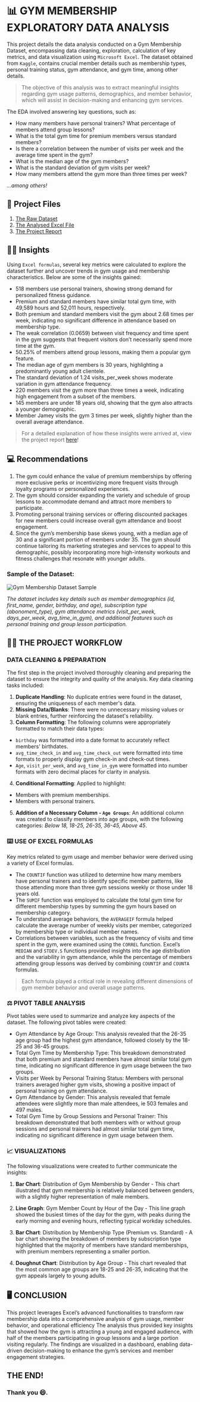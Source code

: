 # 📊 GYM MEMBERSHIP EXPLORATORY DATA ANALYSIS

This project details the data analysis conducted on a Gym Membership Dataset, encompassing data cleaning, exploration, calculation of key metrics, and data visualization using `Microsoft Excel`. The dataset obtained from `Kaggle`, contains crucial member details such as membership types, personal training status, gym attendance, and gym time, among other details.
> The objective of this analysis was to extract meaningful insights regarding gym usage patterns, demographics, and member behavior, which will assist in decision-making and enhancing gym services.


The EDA involved answering key questions, such as:
- How many members have personal trainers? What percentage of members attend group lessons?
- What is the total gym time for premium members versus standard members?
- Is there a correlation between the number of visits per week and the average time spent in the gym?
- What is the median age of the gym members?
- What is the standard deviation of gym visits per week?
- How many members attend the gym more than three times per week?
  
*...among others!*

## 📂 Project Files
1. [The Raw Dataset](https://github.com/patriciavalentine/GYM-MEMBERSHIP-ANALYSIS/blob/main/Raw%20Gym%20Membership%20Dataset.xlsx)
2. [The Analysed Excel File](https://github.com/patriciavalentine/GYM-MEMBERSHIP-ANALYSIS/blob/main/Gym%20Membership%20Analysis.xlsx)
3. [The Project Report](https://github.com/patriciavalentine/GYM-MEMBERSHIP-ANALYSIS/blob/main/REPORT%20ON%20GYM%20MEMBERSHIP%20DATA%20ANALYSIS%20PROJECT.pdf)


## 🧑‍💻 Insights
Using `Excel formulas`, several key metrics were calculated to explore the dataset further and uncover trends in gym usage and membership characteristics.
Below are some of the insights gained:
- 518 members use personal trainers, showing strong demand for personalized fitness guidance.
- Premium and standard members have similar total gym time, with 49,589 hours and 52,011 hours, respectively.
- Both premium and standard members visit the gym about 2.68 times per week, indicating no significant difference in attendance based on membership type.
- The weak correlation (0.0659) between visit frequency and time spent in the gym suggests that frequent visitors don’t necessarily spend more time at the gym.
- 50.25% of members attend group lessons, making them a popular gym feature.
- The median age of gym members is 30 years, highlighting a predominantly young adult clientele.
- The standard deviation of 1.24 visits_per_week shows moderate variation in gym attendance frequency.
- 220 members visit the gym more than three times a week, indicating high engagement from a subset of the members.
- 145 members are under 18 years old, showing that the gym also attracts a younger demographic.
- Member Jamey visits the gym 3 times per week, slightly higher than the overall average attendance.
> For a detailed explanation of how these insights were arrived at, view the project report [here](https://github.com/patriciavalentine/GYM-MEMBERSHIP-ANALYSIS/blob/main/REPORT%20ON%20GYM%20MEMBERSHIP%20DATA%20ANALYSIS%20PROJECT.pdf)!


## 💻 Recommendations
1. The gym could enhance the value of premium memberships by offering more exclusive perks or incentivizing more frequent visits through loyalty programs or personalized experiences.
2. The gym should consider expanding the variety and schedule of group lessons to accommodate demand and attract more members to participate.
3. Promoting personal training services or offering discounted packages for new members could increase overall gym attendance and boost engagement.
4. Since the gym’s membership base skews young, with a median age of 30 and a significant portion of members under 35. The gym should continue tailoring its marketing strategies and services to appeal to this demographic, possibly incorporating more high-intensity workouts and fitness challenges that resonate with younger adults.


### Sample of the Dataset:
![Gym Membership Dataset Sample](https://github.com/user-attachments/assets/1807951f-2df5-4d51-b03d-0a914791ebdb)

*The dataset includes key details such as member demographics (id, first_name, gender, birthday, and age), subscription type (abonoment_type), gym attendance metrics (visit_per_week, days_per_week, avg_time_in_gym), and additional features such as personal training and group lesson participation.*

## 🧑‍💻 THE PROJECT WORKFLOW
### DATA CLEANING & PREPARATION
The first step in the project involved thoroughly cleaning and preparing the dataset to ensure the integrity and quality of the analysis.
Key data cleaning tasks included:
1. **Duplicate Handling**: No duplicate entries were found in the dataset, ensuring the uniqueness of each member's data.
2. **Missing Data/Blanks**: There were no unnecessary missing values or blank entries, further reinforcing the dataset's reliability.
3. **Column Formatting**: The following columns were appropriately formatted to match their data types:
- `birthday` was formatted into a date format to accurately reflect members' birthdates.
- `avg_time_check_in` and `avg_time_check_out` were formatted into time formats to properly display gym check-in and check-out times.
- `Age`, `visit_per_week`, and `avg_time_in_gym` were formatted into number formats with zero decimal places for clarity in analysis.
4. **Conditional Formatting**: Applied to highlight:
- Members with premium memberships.
- Members with personal trainers.
5. **Addition of a Necessary Column - `Age Groups`**: An additional column was created to classify members into age groups, with the following categories: *Below 18, 18-25, 26-35, 36-45, Above 45*.


### ⌨️ USE OF EXCEL FORMULAS
Key metrics related to gym usage and member behavior were derived using a variety of Excel formulas.
- The `COUNTIF` function was utilized to determine how many members have personal trainers and to identify specific member patterns, like those attending more than three gym sessions weekly or those under 18 years old.
- The `SUMIF` function was employed to calculate the total gym time for different membership types by summing the gym hours based on membership category.
- To understand average behaviors, the `AVERAGEIF` formula helped calculate the average number of weekly visits per member, categorized by membership type or individual member names.
- Correlations between variables, such as the frequency of visits and time spent in the gym, were examined using the `CORREL` function. Excel’s `MEDIAN` and `STDEV.S` functions provided insights into the age distribution and the variability in gym attendance, while the percentage of members attending group lessons was derived by combining `COUNTIF` and `COUNTA` formulas.

> Each formula played a critical role in revealing different dimensions of gym member behavior and overall usage patterns.


### ⚖️ PIVOT TABLE ANALYSIS
Pivot tables were used to summarize and analyze key aspects of the dataset. The following pivot tables were created:
- Gym Attendance by Age Group: This analysis revealed that the 26-35 age group had the highest gym attendance, followed closely by the 18-25 and 36-45 groups.
- Total Gym Time by Membership Type: This breakdown demonstrated that both premium and standard members have almost similar total gym time, indicating no significant difference in gym usage between the two groups.
- Visits per Week by Personal Training Status: Members with personal trainers averaged higher gym visits, showing a positive impact of personal training on gym attendance.
- Gym Attendance by Gender: This analysis revealed that female attendees were slightly more than male attendees, ie 503 females and 497 males.
- Total Gym Time by Group Sessions and Personal Trainer: This breakdown demonstrated that both members with or without group sessions and personal trainers had almost similar total gym time, indicating no significant difference in gym usage between them.


### 📈 VISUALIZATIONS
The following visualizations were created to further communicate the insights:
1. **Bar Chart**: Distribution of Gym Membership by Gender - This chart illustrated that gym membership is relatively balanced between genders, with a slightly higher representation of male members.

2. **Line Graph**: Gym Member Count by Hour of the Day - This line graph showed the busiest times of the day for the gym, with peaks during the early morning and evening hours, reflecting typical workday schedules.

3. **Bar Chart**: Distribution by Membership Type (Premium vs. Standard) - A bar chart showing the breakdown of members by subscription type highlighted that the majority of members have standard memberships, with premium members representing a smaller portion.

4. **Doughnut Chart**: Distribution by Age Group - This chart revealed that the most common age groups are 18-25 and 26-35, indicating that the gym appeals largely to young adults.

## 🖥️ CONCLUSION
This project leverages Excel’s advanced functionalities to transform raw membership data into a comprehensive analysis of gym usage, member behavior, and operational efficiency
The analysis thus provided key insights that showed how the gym is attracting a young and engaged audience, with half of the members participating in group lessons and a large portion visiting regularly.
The findings are visualized in a dashboard, enabling data-driven decision-making to enhance the gym’s services and member engagement strategies.

## THE END!
### Thank you 😄.
